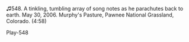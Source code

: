 ♫548. A tinkling, tumbling array of song notes as he parachutes back to
earth. May 30, 2006. Murphy's Pasture, Pawnee National Grassland,
Colorado. (4:58)

Play-548
